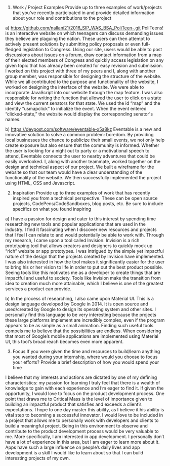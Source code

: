 1) Work / Project Examples
Provide up to three examples of work/projects that you've recently participated in and provide detailed information about your role and contributions to the project

a) https://github.com/nallani21/2016_SIP_WAS_BSA_PoliTeen-.git
PoliTeens! is an interactive website on which teenagers can discuss demanding issues they believe are plaguing the nation. These users can then attempt to actively present solutions by submitting policy proposals or even full-fledged legislation to Congress. Using our site, users would be able to post discussions about issues on a forum, draw contact information from a map of their  elected members of Congress and quickly access legislation on any given topic that has already been created for easy revision and submission. I worked on this project with three of my peers and I, along with another group member, was responsible for designing the structure of the website. While we all contributed to the purpose and functionality of the website, I worked on designing the interface of the website. We were able to incorporate JavaScript into our website through the map feature. I was also responsible for writing the function that allowed the user to click on a state and view the current senators for that state. We used the id “map” and the identity “usmapclick” to initialize the event. When the event entered “clicked-state,” the website would display the corresponding senator's names. 

b) https://devpost.com/software/eventable-x5a8kz
Eventable is a new and innovative solution to solve a  common problem: boredom. By providing local businesses the chance to publicize their small events, we not only help create exposure but also ensure that the community is informed. Whether the user is looking for a night out to party or a motivational speech to attend, Eventable connects the user to nearby adventures that could be easily overlooked. I, along with another teammate, worked together on the design and technical aspect of our project. We built a wireframe for the website so that our team would have a clear understanding of the functionality of the website. We then successfully implemented the project using HTML, CSS and Javascript. 

2) Inspiration
Provide up to three examples of work that has recently inspired you from a technical perspective. These can be open source projects, CodePens/CodeSandboxes, blog posts, etc. Be sure to include specifics on what you found inspiring

a) I have a passion for design and cater to this interest by spending time researching new tools and popular applications that are used in the industry. I find it fascinating when I discover new resources and projects that I feel I can relate to and would potentially be able to work with. Through my research, I came upon a tool called Invision. Invision is a rich prototyping tool that allows creators and designers to quickly mock up “rich” website or app prototypes. I was intrigued by the simple yet impactful nature of the design that the projects created by Invision have implemented. I was also interested in how the tool makes it significantly easier for the user to bring his or her vision to life in order to put out the best product possible. Seeing tools like this motivates me as a developer to create things that are impactful and useful to society. Tools like Invision make the transition from idea to creation much more attainable, which I believe is one of the greatest services a product can provide.

b) In the process of researching, I also came upon Material UI. This is a design language developed by Google in 2014. It is open source and used/created by Google to design its operating system and other sites. I personally find this language to be very interesting because the projects these large platforms implement are incredibly complex, even if the program appears to be as simple as a small animation. Finding such useful tools compels me to believe that the possibilities are endless. When considering that most of Google’s mobile applications are implemented using Material UI, this tool’s broad reach becomes even more apparent.

3) Focus
If you were given the time and resources to build/learn anything you wanted during your internship, where would you choose to focus your efforts? Provide a brief description of how you would spend your time

I believe that my interests and actions are dictated by one of my defining characteristics: my passion for learning  I truly feel that there is a wealth of knowledge to gain with each experience and I’m eager to find it. If given the opportunity, I would love to focus on the product development process. One point that draws me to Critical Mass is the level of importance given to building an impactful product that satisfies and exceeds a client’s expectations. I hope to one day master this ability, as I believe it his ability is vital step to becoming a successful innovator. I would love to be included in a project that allows me to personally work with developers and clients to build a meaningful project. Being in this environment to observe and contribute to the product development process would be very valuable to me. More specifically, I am interested in app development. I personally don’t have a lot of experience in this area, but I am eager to learn more about it. Apps have such a large influence on people’s daily lives and app development is a skill I would like to learn about so that I can build interesting projects of my own. 
